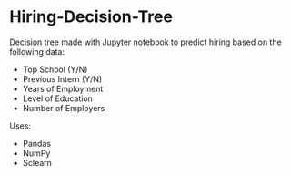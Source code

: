 # Hiring-Decision-Tree
Decision tree made with Jupyter notebook to predict hiring based on the following data:
- Top School (Y/N) 
- Previous Intern (Y/N) 
- Years of Employment
- Level of Education
- Number of Employers

Uses: 
- Pandas 
- NumPy
- Sclearn 

